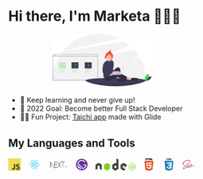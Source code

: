 # Hi there, I'm Marketa 👋👩‍💻

<div style="max-width: 375px;">

<div style="max-width: 200px; margin: 16px auto;">

<img src="./assets/undraw_web_development.svg">

</div>

<div style="margin-bottom: 32px;">

- 🌱 Keep learning and never give up!
- 🥅 2022 Goal: Become better Full Stack Developer
- 💃🏼 Fun Project: [Taichi app](https://taichi-praha.glideapp.io/) made with Glide

</div>

## My Languages and Tools

<div style="display: flex; justify-content: space-between; flex-wrap: wrap; margin-top: 16px; margin-bottom: 32px;">

<img alt="JavaScript" width="25px" height="25px" src="https://raw.githubusercontent.com/github/explore/80688e429a7d4ef2fca1e82350fe8e3517d3494d/topics/javascript/javascript.png" />

<img alt="React" width="25px" height="25px" src="https://raw.githubusercontent.com/github/explore/80688e429a7d4ef2fca1e82350fe8e3517d3494d/topics/react/react.png" />

<img alt="Next.js" width="40px" height="25px" src="./assets/nextjs.png">

<img alt="Gatsby" width="25px" height="25px" src="https://raw.githubusercontent.com/github/explore/e94815998e4e0713912fed477a1f346ec04c3da2/topics/gatsby/gatsby.png" />

<img alt="Node.js" width="80px" height="25px" src="./assets/nodejs.png" />

<img alt="HTML5" width="25px" height="25px" src="https://raw.githubusercontent.com/github/explore/80688e429a7d4ef2fca1e82350fe8e3517d3494d/topics/html/html.png" />

<img alt="CSS3" width="25px" height="25px" src="https://raw.githubusercontent.com/github/explore/80688e429a7d4ef2fca1e82350fe8e3517d3494d/topics/css/css.png" />

<img alt="Sass" width="25px" height="25px" src="https://raw.githubusercontent.com/github/explore/80688e429a7d4ef2fca1e82350fe8e3517d3494d/topics/sass/sass.png" />

</div>

</div>